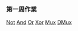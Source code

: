 ### 第一周作業
[Not](https://github.com/Raylee123321/_co/blob/master/01/Not.hdl)
[And](https://github.com/Raylee123321/_co/blob/master/01/And.hdl) 
[Or](https://github.com/Raylee123321/_co/blob/master/01/Or.hdl) 
[Xor](https://github.com/Raylee123321/_co/blob/master/01/Xor.hdl) 
[Mux]()
[DMux]()